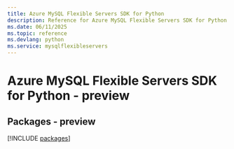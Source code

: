 ```yaml
---
title: Azure MySQL Flexible Servers SDK for Python
description: Reference for Azure MySQL Flexible Servers SDK for Python
ms.date: 06/11/2025
ms.topic: reference
ms.devlang: python
ms.service: mysqlflexibleservers
---
```

# Azure MySQL Flexible Servers SDK for Python - preview
## Packages - preview
[!INCLUDE [packages](mysql-flexible-servers-index.md)]